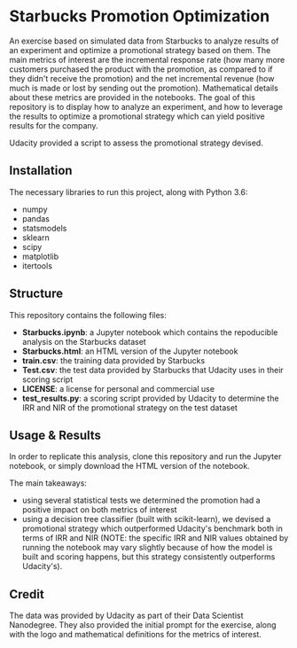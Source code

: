 # Starbucks Promotion Optimization
An exercise based on simulated data from Starbucks to analyze results of an 
experiment and optimize a promotional strategy based on them. 
The main metrics of interest are the incremental response rate (how many more customers
purchased the product with the promotion, as compared to if they didn't receive the
promotion) and the net incremental revenue (how much is made or lost by sending out
the promotion). Mathematical details about these metrics are provided in the notebooks.
The goal of this repository is to display how to analyze an experiment, 
and how to leverage the results to optimize a promotional strategy 
which can yield positive results for the company.

Udacity provided a script to assess the promotional strategy devised.

## Installation

The necessary libraries to run this project, along with Python 3.6:
* numpy
* pandas
* statsmodels
* sklearn
* scipy
* matplotlib
* itertools

## Structure

This repository contains the following files:
* **Starbucks.ipynb**: a Jupyter notebook which contains the repoducible analysis on the
Starbucks dataset
* **Starbucks.html**: an HTML version of the Jupyter notebook
* **train.csv**: the training data provided by Starbucks
* **Test.csv**: the test data provided by Starbucks that Udacity uses in their scoring
script
* **LICENSE**: a license for personal and commercial use
* **test_results.py**: a scoring script provided by Udacity to determine the IRR and
NIR of the promotional strategy on the test dataset

## Usage & Results

In order to replicate this analysis, clone this repository and run the Jupyter notebook,
or simply download the HTML version of the notebook.

The main takeaways:
* using several statistical tests we determined the promotion had a positive impact on 
both metrics of interest
* using a decision tree classifier (built with scikit-learn), we devised a promotional
strategy which outperformed Udacity's benchmark both in terms of IRR and NIR (NOTE: the
specific IRR and NIR values obtained by running the notebook may vary slightly because
of how the model is built and scoring happens, but this strategy consistently outperforms
Udacity's).

## Credit

The data was provided by Udacity as part of their Data Scientist Nanodegree.
They also provided the initial prompt for the exercise, along with the logo and 
mathematical definitions for the metrics of interest.

